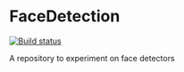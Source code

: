 # FaceDetection

[![Build status](https://ci.appveyor.com/api/projects/status/w67uchteql25jw7y/branch/master?svg=true)](https://ci.appveyor.com/project/r4ghu/facedetection/branch/master)

A repository to experiment on face detectors
